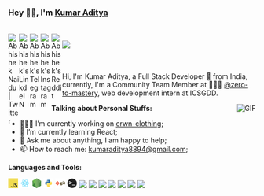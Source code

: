 ### Hey 👋🏽, I'm [Kumar Aditya](https://kumaraditya.netlify.app/) 

<br/>
<a href="https://twitter.com/Import_honesty">
  <img align="left" alt="Abhishek Naidu | Twitter" width="22px" src="https://cdn.jsdelivr.net/npm/simple-icons@v3/icons/twitter.svg" />
</a>
<a href="https://www.linkedin.com/in/kumar-aditya-77a2b4194/">
  <img align="left" alt="Abhishek's LinkdeIN" width="22px" src="https://cdn.jsdelivr.net/npm/simple-icons@v3/icons/linkedin.svg" />
</a>
<a href="https://t.me/nnhhiilliisstt">
  <img align="left" alt="Abhishek's Telegram" width="22px" src="https://cdn.jsdelivr.net/npm/simple-icons@v3/icons/telegram.svg" />
</a>
<a href="https://www.instagram.com/">
  <img align="left" alt="Abhishek's Instagram" width="22px" src="https://cdn.jsdelivr.net/npm/simple-icons@v3/icons/instagram.svg" />
</a>
<a href="https://www.reddit.com/user/nniihhiilliisstt">
  <img align="left" alt="Abhishek's Reddit" width="22px" src="https://cdn.jsdelivr.net/npm/simple-icons@v3/icons/reddit.svg" />
</a>


![](https://visitor-badge.glitch.me/badge?page_id=nnhhiilliisstt.nnhhiilliisstt)

<br />

Hi, I'm Kumar Aditya, a Full Stack Developer 🚀 from India, currently, I'm a Community Team Member at  🙍🏽‍♂️ [@zero-to-mastery](https://github.com/zero-to-mastery), web development intern at ICSGDD.


  <img align="right" alt="GIF" src="https://media.giphy.com/media/836HiJc7pgzy8iNXCn/giphy.gif" />
  
**Talking about Personal Stuffs:**

- 👨🏽‍💻 I’m currently working on [crwn-clothing](https://github.com/nnhhiilliisstt/crwn-clothing);
- 🌱 I’m currently learning React; 
- 💬 Ask me about anything, I am happy to help;
- 📫 How to reach me: kumaraditya8894@gmail.com;


**Languages and Tools:**  

<code><img height="20" src="https://raw.githubusercontent.com/github/explore/80688e429a7d4ef2fca1e82350fe8e3517d3494d/topics/javascript/javascript.png"></code>
<code><img height="20" src="https://raw.githubusercontent.com/github/explore/80688e429a7d4ef2fca1e82350fe8e3517d3494d/topics/react/react.png"></code>
<code><img height="20" src="https://raw.githubusercontent.com/github/explore/80688e429a7d4ef2fca1e82350fe8e3517d3494d/topics/nodejs/nodejs.png"></code>
<code><img height="20" src="https://raw.githubusercontent.com/github/explore/80688e429a7d4ef2fca1e82350fe8e3517d3494d/topics/python/python.png"></code>
<code><img height="20" src="https://raw.githubusercontent.com/github/explore/80688e429a7d4ef2fca1e82350fe8e3517d3494d/topics/git/git.png"></code>
<code><img height="20" src="https://raw.githubusercontent.com/github/explore/80688e429a7d4ef2fca1e82350fe8e3517d3494d/topics/terminal/terminal.png"></code>
<code><img height="20" src="https://www.vectorlogo.zone/logos/flutterio/flutterio-icon.svg"></code>
<code><img height="20" src="https://www.vectorlogo.zone/logos/dartlang/dartlang-icon.svg"></code>
<code><img height="20" src="https://www.vectorlogo.zone/logos/postgresql/postgresql-ar21.svg"></code>
<code><img height="20" src="https://www.vectorlogo.zone/logos/gatsbyjs/gatsbyjs-icon.svg"></code>
<code><img height="20" src="https://raw.githubusercontent.com/detain/svg-logos/master/svg/redux.svg"></code>
<code><img height="20" src="https://www.vectorlogo.zone/logos/firebase/firebase-ar21.svg"></code>
<code><img height="20" src="https://www.vectorlogo.zone/logos/graphql/graphql-icon.svg"></code>







